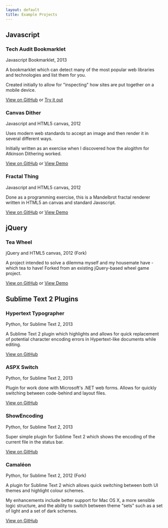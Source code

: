 ```yaml
---
layout: default
title: Example Projects
---
```

## Javascript

### Tech Audit Bookmarklet

Javascript Bookmarklet, 2013

A bookmarklet which can detect many of the most popular web libraries and technologies and list them for you.

Created initially to allow for "inspecting" how sites are put together on a mobile device.

[View on GitHub](https://github.com/geoffstokes/tech-audit-bookmarklet) or [Try it out](http://geoffstokes.github.io/tech-audit-bookmarklet)

### Canvas Dither

Javascript and HTML5 canvas, 2012

Uses modern web standards to accept an image and then render it in several different ways.

Initially written as an exercise when I discovered how the alogithm for Atkinson Dithering worked.

[View on GitHub](https://github.com/geoffstokes/canvas-dither) or [View Demo](http://geoffstokes.github.com/canvas-dither/)

### Fractal Thing

Javascript and HTML5 canvas, 2012

Done as a programming exercise, this is a Mandelbrot fractal renderer written in HTML5 an canvas and standard Javascript.

[View on GitHub](https://github.com/geoffstokes/fractal-thing) or [View Demo](http://geoffstokes.github.com/fractal-thing/)

## jQuery

### Tea Wheel

jQuery and HTML5 canvas, 2012 (Fork)

A project intended to solve a dilemma myself and my housemate have - which tea to have! Forked from an existing jQuery-based wheel game project.

[View on GitHub](https://github.com/geoffstokes/jquery-teawheel) or [View Demo](http://geoffstokes.github.com/jquery-teawheel/)

## Sublime Text 2 Plugins

### Hypertext Typographer

Python, for Sublime Text 2, 2013

A Sublime Text 2 plugin which highlights and allows for quick replacement of potential character encoding errors in Hypertext-like documents while editing.

[View on GitHub](https://github.com/geoffstokes/HypertextTypographer)

### ASPX Switch

Python, for Sublime Text 2, 2013

Plugin for work done with Microsoft's .NET web forms. Allows for quickly switching between code-behind and layout files.

[View on GitHub](https://github.com/geoffstokes/HypertextTypographer)

### ShowEncoding

Python, for Sublime Text 2, 2013

Super simple plugin for Sublime Text 2 which shows the encoding of the current file in the status bar.

[View on GitHub](https://github.com/geoffstokes/ShowEncoding)

### Camaléon

Python, for Sublime Text 2, 2012 (Fork)

A plugin for Sublime Text 2 which allows quick switching between both UI themes and highlight colour schemes.

My enhancements include better support for Mac OS X, a more sensible logic structure, and the ability to switch between theme "sets" such as a set of light and a set of dark schemes.

[View on GitHub](https://github.com/geoffstokes/Camaleon)